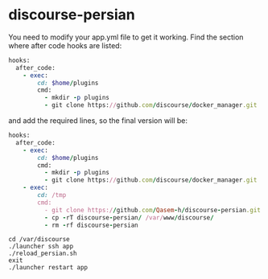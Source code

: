 discourse-persian
======================

You need to modify your app.yml file to get it working. Find the section where after code hooks are listed:

```ruby
hooks:
  after_code:
    - exec:
        cd: $home/plugins
        cmd:
          - mkdir -p plugins
          - git clone https://github.com/discourse/docker_manager.git
```

and add the required lines, so the final version will be:

```ruby
hooks:
  after_code:
    - exec:
        cd: $home/plugins
        cmd:
          - mkdir -p plugins
          - git clone https://github.com/discourse/docker_manager.git
    - exec:
        cd: /tmp
        cmd:
          - git clone https://github.com/Qasem-h/discourse-persian.git
          - cp -rT discourse-persian/ /var/www/discourse/
          - rm -rf discourse-persian
```
```
cd /var/discourse
./launcher ssh app
./reload_persian.sh
exit
./launcher restart app
```

